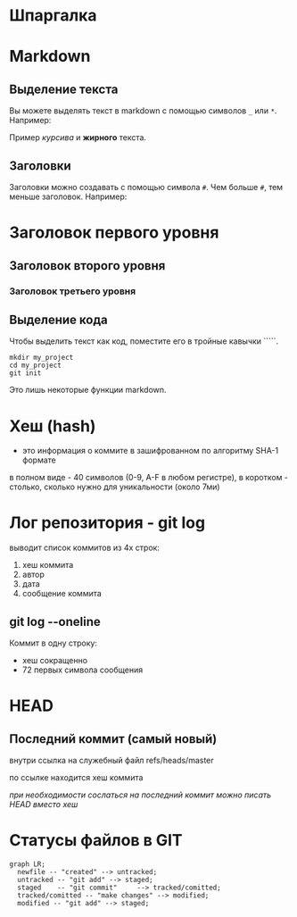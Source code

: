 # Шпаргалка

# Markdown

## Выделение текста

Вы можете выделять текст в markdown с помощью символов `_` или `*`. Например:

Пример _курсива_ и **жирного** текста.

## Заголовки

Заголовки можно создавать с помощью символа `#`. Чем больше `#`, тем меньше заголовок. Например:

# Заголовок первого уровня
## Заголовок второго уровня
### Заголовок третьего уровня

## Выделение кода

Чтобы выделить текст как код, поместите его в тройные кавычки `````. 

```
mkdir my_project
cd my_project
git init
```
Это лишь некоторые функции markdown.

# Хеш (hash)

- это информация о коммите в зашифрованном по алгоритму SHA-1 формате

в полном виде - 40 символов (0-9, A-F в любом регистре), в коротком - столько, сколько нужно для уникальности (около 7ми)

# Лог репозитория - git log

выводит список коммитов из 4х строк:
1. хеш коммита
2. автор
3. дата
4. сообщение коммита

## git log --oneline

Коммит в одну строку:
* хеш сокращенно
* 72 первых символа сообщения

# HEAD

## Последний коммит (самый новый)

внутри ссылка на служебный файл refs/heads/master

по ссылке находится хеш коммита

_при необходимости сослаться на последний коммит можно писать HEAD вместо хеш_

# Статусы файлов в GIT

```mermaid
graph LR;
  newfile -- "created" --> untracked;
  untracked -- "git add" --> staged;
  staged    -- "git commit"     --> tracked/comitted;
  tracked/comitted -- "make changes" --> modified;
  modified -- "git add" --> staged;
```

